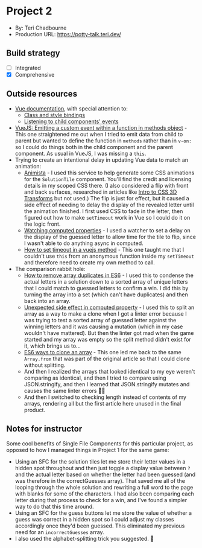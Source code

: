 # Project 2
+ By: Teri Chadbourne
+ Production URL: <https://potty-talk.teri.dev/>

## Build strategy
+ [ ] Integrated
+ [x] Comprehensive

## Outside resources
- [Vue documentation](https://vuejs.org/v2/guide/), with special attention to:
   - [Class and style bindings](https://vuejs.org/v2/guide/class-and-style.html)
   - [Listening to child components' events](https://vuejs.org/v2/guide/components.html#Listening-to-Child-Components-Events)
- [VueJS: Emitting a custom event within a function in methods object](https://forum.vuejs.org/t/vuejs-emitting-a-custom-event-within-a-function-in-methods-object/22577) - This one straightened me out when I tried to emit data from child to parent but wanted to define the function in `methods` rather than in `v-on:` so I could do things both in the child component and the parent component. As usual in VueJS, I was missing a `this`.
- Trying to create an intentional delay in updating Vue data to match an animation: 
   -  [Animista](http://animista.net) - I used this service to help generate some CSS animations for the `SolutionTile` component. You'll find the credit and licensing details in my scoped CSS there. (I also considered a flip with front and back surfaces, researched in articles like [Intro to CSS 3D Transforms](https://3dtransforms.desandro.com/card-flip) but not used.) The flip is just for effect, but it caused a side effect of needing to delay the display of the revealed letter until the animation finished. I first used CSS to fade in the letter, then figured out how to make `setTimeout` work in Vue so I could do it on the logic front. 
   - [Watching computed properties](https://stackoverflow.com/questions/41067378/watching-computed-properties/41165587) - I used a watcher to set a delay on the display of the guessed letter to allow time for the tile to flip, since I wasn't able to do anything async in computed.
   - [How to set timeout in a vuejs method](https://stackoverflow.com/questions/37465289/how-to-set-timeout-in-a-vuejs-method/37465651) - This one taught me that I couldn't use `this` from an anonymous function inside my `setTimeout` and therefore need to create my own method to call.
- The comparison rabbit hole:
   - [How to remove array duplicates in ES6](https://medium.com/dailyjs/how-to-remove-array-duplicates-in-es6-5daa8789641c) - I used this to condense the actual letters in a solution down to a sorted array of unique letters that I could match to guessed letters to confirm a win. I did this by turning the array into a set (which can't have duplicates) and then back into an array.
   - [Unexpected side effect in computed property](https://stackoverflow.com/questions/49869081/unexpected-side-effect-in-computed-property) - I used this to split an array as a way to make a clone when I got a linter error because I was trying to test a sorted array of guessed letter against the winning letters and it was causing a mutation (which in my case wouldn't have mattered). But then the linter got mad when the game started and my array was empty so the split method didn't exist for it, which brings us to...
   - [ES6 ways to clone an array](https://www.samanthaming.com/tidbits/35-es6-way-to-clone-an-array) - This one led me back to the same `Array.from` that was part of the original article so that I could clone without splitting.
   - And then I realized the arrays that looked identical to my eye weren't comparing as identical, and then I tried to compare using JSON.stringify, and then I learned that JSON.stringify mutates and causes the same linter errors 🤦‍♀️
  - And then I switched to checking length instead of contents of my arrays, rendering all but the first article here unused in the final product. 

## Notes for instructor
Some cool benefits of Single File Components for this particular project, as opposed to how I managed things in Project 1 for the same game:
- Using an SFC for the solution tiles let me store their letter values in a hidden spot throughout and then just toggle a display value between `?` and the actual letter based on whether the letter had been guessed (and was therefore in the correctGuesses array). That saved me all of the looping through the whole solution and rewriting a full word to the page with blanks for some of the characters. I had also been comparing each letter during that process to check for a win, and I've found a simpler way to do that this time around.
- Using an SFC for the guess buttons let me store the value of whether a guess was correct in a hidden spot so I could adjust my classes accordingly once they'd been guessed. This eliminated my previous need for an `incorrectGuesses` array.
- I also used the alphabet-splitting trick you suggested. 🎉
